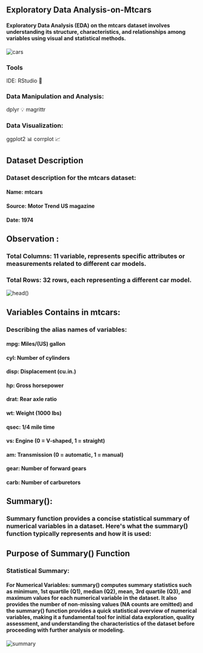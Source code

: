## Exploratory Data Analysis-on-Mtcars
#### Exploratory Data Analysis (EDA) on the mtcars dataset involves understanding its structure, characteristics, and relationships among variables using visual and statistical methods.
![cars](https://github.com/Shankarrai2171/EDA-on-Mtcars/assets/164284515/3ff77088-7690-413e-b443-57d75c02a16b)
### Tools
IDE: RStudio 📓

### Data Manipulation and Analysis:
dplyr 💡
magrittr
### Data Visualization:
ggplot2 📊
corrplot 📈
## Dataset Description
### Dataset description for the mtcars dataset:
#### Name: mtcars
#### Source: Motor Trend US magazine
#### Date: 1974
## Observation :
### Total Columns: 11 variable, represents specific attributes or measurements related to different car models.
### Total Rows: 32 rows, each representing a different car model.

![head()](https://github.com/Shankarrai2171/EDA-on-Mtcars/assets/164284515/c16b22f6-5fb8-409c-8dec-558670847faa)
## Variables Contains in mtcars:
### Describing the alias names of variables:
#### mpg: Miles/(US) gallon
#### cyl: Number of cylinders
#### disp: Displacement (cu.in.)
#### hp: Gross horsepower
#### drat: Rear axle ratio
#### wt: Weight (1000 lbs)
#### qsec: 1/4 mile time
#### vs: Engine (0 = V-shaped, 1 = straight)
#### am: Transmission (0 = automatic, 1 = manual)
#### gear: Number of forward gears
#### carb: Number of carburetors
## Summary():
### Summary function provides a concise statistical summary of numerical variables in a dataset. Here's what the summary() function typically represents and how it is used:
## Purpose of Summary() Function
### Statistical Summary:
#### For Numerical Variables: summary() computes summary statistics such as minimum, 1st quartile (Q1), median (Q2), mean, 3rd quartile (Q3), and maximum values for each numerical variable in the dataset. It also provides the number of non-missing values (NA counts are omitted) and the summary() function provides a quick statistical overview of numerical variables, making it a fundamental tool for initial data exploration, quality assessment, and understanding the characteristics of the dataset before proceeding with further analysis or modeling.
![summary](https://github.com/Shankarrai2171/EDA-on-Mtcars/assets/164284515/202db2ec-719e-437e-9c28-e6f5e9e8019a)





